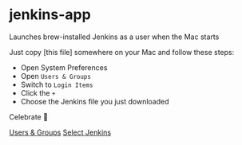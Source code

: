 # jenkins-app
Launches brew-installed Jenkins as a user when the Mac starts

Just copy [this file] somewhere on your Mac and follow these steps:

- Open System Preferences
- Open `Users & Groups`
- Switch to `Login Items`
- Click the `+`
- Choose the Jenkins file you just downloaded

Celebrate 🎉

[Users & Groups](screenshots/users.png)
[Select Jenkins](screenshots/filechooser.png)
